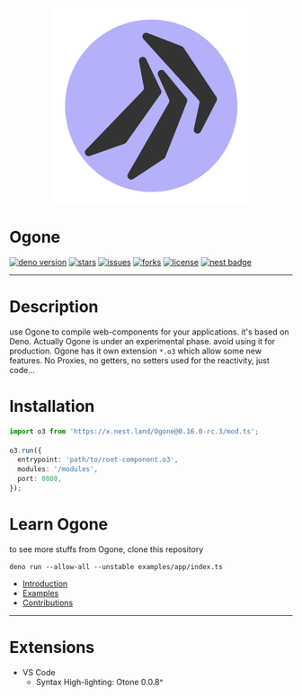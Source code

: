 <p align="center">
  <img src="https://github.com/SRNV/Ogone/raw/master/public/ogone-svg.svg" width="350">
</p>

# Ogone

[![deno version](https://img.shields.io/badge/deno-^1.0.2-informational)](https://github.com/denoland/deno)
[![stars](https://img.shields.io/github/stars/SRNV/Ogone)](https://github.com/SRNV/Ogone/stargazers)
[![issues](https://img.shields.io/github/issues/SRNV/Ogone)](https://github.com/SRNV/Ogone/issues)
[![forks](https://img.shields.io/github/forks/SRNV/Ogone)](https://github.com/SRNV/Ogone/forks)
[![license](https://img.shields.io/github/license/SRNV/Ogone)](https://github.com/SRNV/Ogone)
[![nest badge](https://nest.land/badge.svg)](https://nest.land/package/Ogone@0.16.0-rc.0)

---
# Description

use Ogone to compile web-components for your applications. it's based on Deno.
Actually Ogone is under an experimental phase. avoid using it for production.
Ogone has it own extension `*.o3` which allow some new features.
No Proxies, no getters, no setters used for the reactivity, just code...

# Installation

```typescript
import o3 from 'https://x.nest.land/Ogone@0.16.0-rc.3/mod.ts';

o3.run({
  entrypoint: 'path/to/root-component.o3',
  modules: '/modules',
  port: 8080,
});
```
# Learn Ogone

to see more stuffs from Ogone, clone this repository

```shell
deno run --allow-all --unstable examples/app/index.ts
```

- [Introduction](https://github.com/SRNV/Ogone/raw/master/introduction.md)
- [Examples](https://github.com/SRNV/Ogone/raw/master/docs/examples.md)
- [Contributions](https://github.com/SRNV/Ogone/raw/master/docs/contributions.md)

---

# Extensions

  - VS Code
    - Syntax High-lighting: Otone 0.0.8^
